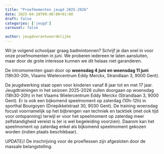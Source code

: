 ```yaml
---
title: "Proefmomenten jeugd 2025-2026"
date: 2025-04-28T09:40:00+01:00
draft: false
categories: ['jeugd']
carousel: false

author: jeugdverantwoordelijke
---
```

Wil je volgend schooljaar graag badmintonnen? 
Schrijf je dan snel in voor onze proefmomenten in juni. 
We proberen iedereen te laten aansluiten, maar door de grote interesse kunnen we dit helaas niet garanderen.

De intromomenten gaan door op **woensdag 4 juni en woensdag 11 juni** (18h30-20h, Vlaams Wielercentrum Eddy Merckx, Strandlaan 3, 9000 Gent). 

De jeugdwerking staat open voor kinderen vanaf 8 jaar tot en met 17 jaar. 
Jeugdtrainingen in het seizoen 2025-2026 zullen doorgaan op woensdag (18h30-20h) in het Vlaams Wielercentrum Eddy Merckx (Strandlaan 3, 9000 Gent). Er is ook een bijkomend speelmoment op zaterdag (10h-12h) in sporthal Bourgoyen (Driepikkelstraat 30, 9030 Gent). De training woensdag focust voornamelijk op het bijbrengen van techniek en tacktiek (met ook tijd voor ontspanning) terwijl er voor het speelmoment op zaterdag meer zelfstandigheid vereist is (er is wel begeleiding voorzien). Daarom kan het speelmoment op zaterdag enkel als bijkomend speelmoment gekozen worden (indien plaats beschikbaar). 

 
UPDATE// De inschrijving voor de proeflessen zijn afgesloten door de massale belangstelling.

 

 

 

